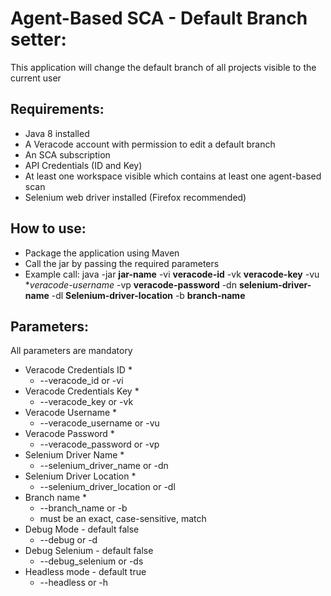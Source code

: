 # Agent-Based SCA - Default Branch setter:
This application will change the default branch of all projects visible to the current user

## Requirements:
- Java 8 installed
- A Veracode account with permission to edit a default branch
- An SCA subscription
- API Credentials (ID and Key)
- At least one workspace visible which contains at least one agent-based scan
- Selenium web driver installed (Firefox recommended)

## How to use:
- Package the application using Maven
- Call the jar by passing the required parameters
- Example call: java -jar **jar-name** -vi **veracode-id** -vk **veracode-key** -vu **veracode-username* -vp **veracode-password** -dn **selenium-driver-name** -dl **Selenium-driver-location** -b **branch-name**

## Parameters:
All parameters are mandatory
- Veracode Credentials ID *
  - --veracode_id or -vi
- Veracode Credentials Key *
  - --veracode_key or -vk
- Veracode Username *
  - --veracode_username or -vu
- Veracode Password *
  - --veracode_password or -vp
- Selenium Driver Name *
  - --selenium_driver_name or -dn
- Selenium Driver Location *
  - --selenium_driver_location or -dl
- Branch name *
  - --branch_name or -b
  -  must be an exact, case-sensitive, match
- Debug Mode - default false
  - --debug or -d
- Debug Selenium - default false
  - --debug_selenium or -ds
- Headless mode - default true
  - --headless or -h

